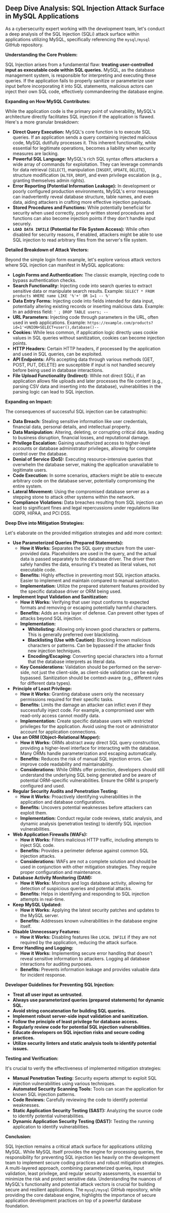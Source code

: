 ## Deep Dive Analysis: SQL Injection Attack Surface in MySQL Applications

As a cybersecurity expert working with the development team, let's conduct a deep analysis of the SQL Injection (SQLi) attack surface within applications utilizing MySQL, specifically referencing the `mysql/mysql` GitHub repository.

**Understanding the Core Problem:**

SQL Injection arises from a fundamental flaw: **treating user-controlled input as executable code within SQL queries.**  MySQL, as the database management system, is responsible for interpreting and executing these queries. If the application fails to properly sanitize or parameterize user input before incorporating it into SQL statements, malicious actors can inject their own SQL code, effectively commandeering the database engine.

**Expanding on How MySQL Contributes:**

While the application code is the primary point of vulnerability, MySQL's architecture directly facilitates SQL injection if the application is flawed. Here's a more granular breakdown:

* **Direct Query Execution:** MySQL's core function is to execute SQL queries. If an application sends a query containing injected malicious code, MySQL dutifully processes it. This inherent functionality, while essential for legitimate operations, becomes a liability when security measures are lacking.
* **Powerful SQL Language:** MySQL's rich SQL syntax offers attackers a wide array of commands for exploitation. They can leverage commands for data retrieval (`SELECT`), manipulation (`INSERT`, `UPDATE`, `DELETE`), structure modification (`ALTER`, `DROP`), and even privilege escalation (e.g., granting themselves admin rights).
* **Error Reporting (Potential Information Leakage):** In development or poorly configured production environments, MySQL's error messages can inadvertently reveal database structure, table names, and even data, aiding attackers in crafting more effective injection payloads.
* **Stored Procedures and Functions:** While potentially beneficial for security when used correctly, poorly written stored procedures and functions can also become injection points if they don't handle input securely.
* **`LOAD DATA INFILE` (Potential for File System Access):**  While often disabled for security reasons, if enabled, attackers might be able to use SQL injection to read arbitrary files from the server's file system.

**Detailed Breakdown of Attack Vectors:**

Beyond the simple login form example, let's explore various attack vectors where SQL injection can manifest in MySQL applications:

* **Login Forms and Authentication:** The classic example, injecting code to bypass authentication checks.
* **Search Functionality:** Injecting code into search queries to extract sensitive data or manipulate search results. Example: `SELECT * FROM products WHERE name LIKE '%'+' OR 1=1 -- %'`
* **Data Entry Forms:** Injecting code into fields intended for data input, potentially altering existing records or inserting malicious data. Example:  In an address field: `' ; DROP TABLE users; --`
* **URL Parameters:**  Injecting code through parameters in the URL, often used in web applications. Example: `https://example.com/products?id=1'+UNION+SELECT+user(),database()--`
* **Cookies:**  While less common, if application logic directly uses cookie values in SQL queries without sanitization, cookies can become injection points.
* **HTTP Headers:**  Certain HTTP headers, if processed by the application and used in SQL queries, can be exploited.
* **API Endpoints:**  APIs accepting data through various methods (GET, POST, PUT, DELETE) are susceptible if input is not handled securely before being used in database interactions.
* **File Upload Functionality (Indirect):**  While not direct SQLi, if an application allows file uploads and later processes the file content (e.g., parsing CSV data and inserting into the database), vulnerabilities in the parsing logic can lead to SQL injection.

**Expanding on Impact:**

The consequences of successful SQL injection can be catastrophic:

* **Data Breach:**  Stealing sensitive information like user credentials, financial data, personal details, and intellectual property.
* **Data Manipulation:**  Altering, deleting, or corrupting critical data, leading to business disruption, financial losses, and reputational damage.
* **Privilege Escalation:**  Gaining unauthorized access to higher-level accounts or database administrator privileges, allowing for complete control over the database.
* **Denial of Service (DoS):**  Executing resource-intensive queries that overwhelm the database server, making the application unavailable to legitimate users.
* **Code Execution:** In some scenarios, attackers might be able to execute arbitrary code on the database server, potentially compromising the entire system.
* **Lateral Movement:**  Using the compromised database server as a stepping stone to attack other systems within the network.
* **Compliance Violations:** Data breaches resulting from SQL injection can lead to significant fines and legal repercussions under regulations like GDPR, HIPAA, and PCI DSS.

**Deep Dive into Mitigation Strategies:**

Let's elaborate on the provided mitigation strategies and add more context:

* **Use Parameterized Queries (Prepared Statements):**
    * **How it Works:**  Separates the SQL query structure from the user-provided data. Placeholders are used in the query, and the actual data is passed separately to the database driver. The driver then safely handles the data, ensuring it's treated as literal values, not executable code.
    * **Benefits:**  Highly effective in preventing most SQL injection attacks. Easier to implement and maintain compared to manual sanitization.
    * **Implementation:**  Utilize the prepared statement features provided by the specific database driver or ORM being used.
* **Implement Input Validation and Sanitization:**
    * **How it Works:**  Verifying that user input conforms to expected formats and removing or escaping potentially harmful characters.
    * **Benefits:**  Adds an extra layer of defense. Can prevent other types of attacks beyond SQL injection.
    * **Implementation:**
        * **Whitelisting:**  Allowing only known good characters or patterns. This is generally preferred over blacklisting.
        * **Blacklisting (Use with Caution):**  Blocking known malicious characters or patterns. Can be bypassed if the attacker finds new injection techniques.
        * **Encoding/Escaping:**  Converting special characters into a format that the database interprets as literal data.
    * **Key Considerations:**  Validation should be performed on the server-side, not just the client-side, as client-side validation can be easily bypassed. Sanitization should be context-aware (e.g., different rules for different data types).
* **Principle of Least Privilege:**
    * **How it Works:**  Granting database users only the necessary permissions required for their specific tasks.
    * **Benefits:**  Limits the damage an attacker can inflict even if they successfully inject code. For example, a compromised user with read-only access cannot modify data.
    * **Implementation:**  Create specific database users with restricted privileges for the application. Avoid using the root or administrator account for application connections.
* **Use an ORM (Object-Relational Mapper):**
    * **How it Works:**  ORMs abstract away direct SQL query construction, providing a higher-level interface for interacting with the database. Many ORMs handle parameterization and escaping automatically.
    * **Benefits:**  Reduces the risk of manual SQL injection errors. Can improve code readability and maintainability.
    * **Considerations:**  While ORMs offer protection, developers should still understand the underlying SQL being generated and be aware of potential ORM-specific vulnerabilities. Ensure the ORM is properly configured and used.
* **Regular Security Audits and Penetration Testing:**
    * **How it Works:**  Proactively identifying vulnerabilities in the application and database configurations.
    * **Benefits:**  Uncovers potential weaknesses before attackers can exploit them.
    * **Implementation:**  Conduct regular code reviews, static analysis, and dynamic analysis (penetration testing) to identify SQL injection vulnerabilities.
* **Web Application Firewalls (WAFs):**
    * **How it Works:**  Filters malicious HTTP traffic, including attempts to inject SQL code.
    * **Benefits:**  Provides a perimeter defense against common SQL injection attacks.
    * **Considerations:**  WAFs are not a complete solution and should be used in conjunction with other mitigation strategies. They require proper configuration and maintenance.
* **Database Activity Monitoring (DAM):**
    * **How it Works:**  Monitors and logs database activity, allowing for detection of suspicious queries and potential attacks.
    * **Benefits:**  Helps in identifying and responding to SQL injection attempts in real-time.
* **Keep MySQL Updated:**
    * **How it Works:**  Applying the latest security patches and updates to the MySQL server.
    * **Benefits:**  Addresses known vulnerabilities in the database engine itself.
* **Disable Unnecessary Features:**
    * **How it Works:**  Disabling features like `LOCAL INFILE` if they are not required by the application, reducing the attack surface.
* **Error Handling and Logging:**
    * **How it Works:**  Implementing secure error handling that doesn't reveal sensitive information to attackers. Logging all database interactions for auditing purposes.
    * **Benefits:**  Prevents information leakage and provides valuable data for incident response.

**Developer Guidelines for Preventing SQL Injection:**

* **Treat all user input as untrusted.**
* **Always use parameterized queries (prepared statements) for dynamic SQL.**
* **Avoid string concatenation for building SQL queries.**
* **Implement robust server-side input validation and sanitization.**
* **Follow the principle of least privilege for database access.**
* **Regularly review code for potential SQL injection vulnerabilities.**
* **Educate developers on SQL injection risks and secure coding practices.**
* **Utilize security linters and static analysis tools to identify potential issues.**

**Testing and Verification:**

It's crucial to verify the effectiveness of implemented mitigation strategies:

* **Manual Penetration Testing:**  Security experts attempt to exploit SQL injection vulnerabilities using various techniques.
* **Automated Security Scanning Tools:**  Tools can scan the application for known SQL injection patterns.
* **Code Reviews:**  Carefully reviewing the code to identify potential weaknesses.
* **Static Application Security Testing (SAST):**  Analyzing the source code to identify potential vulnerabilities.
* **Dynamic Application Security Testing (DAST):**  Testing the running application to identify vulnerabilities.

**Conclusion:**

SQL Injection remains a critical attack surface for applications utilizing MySQL. While MySQL itself provides the engine for processing queries, the responsibility for preventing SQL injection lies heavily on the development team to implement secure coding practices and robust mitigation strategies. A multi-layered approach, combining parameterized queries, input validation, least privilege, and regular security assessments, is essential to minimize the risk and protect sensitive data. Understanding the nuances of MySQL's functionality and potential attack vectors is crucial for building secure and resilient applications. The `mysql/mysql` GitHub repository, while providing the core database engine, highlights the importance of secure application development practices on top of a powerful database foundation.
